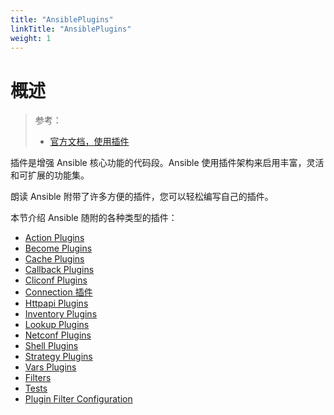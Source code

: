 ```yaml
---
title: "AnsiblePlugins"
linkTitle: "AnsiblePlugins"
weight: 1
---
```


# 概述
>
> 参考：
>
> - [官方文档，使用插件](https://docs.ansible.com/ansible/latest/plugins/plugins.html)

插件是增强 Ansible 核心功能的代码段。Ansible 使用插件架构来启用丰富，灵活和可扩展的功能集。

朗读 Ansible 附带了许多方便的插件，您可以轻松编写自己的插件。

本节介绍 Ansible 随附的各种类型的插件：

- [Action Plugins](https://docs.ansible.com/ansible/latest/plugins/action.html)
- [Become Plugins](https://docs.ansible.com/ansible/latest/plugins/become.html)
- [Cache Plugins](https://docs.ansible.com/ansible/latest/plugins/cache.html)
- [Callback Plugins](https://docs.ansible.com/ansible/latest/plugins/callback.html)
- [Cliconf Plugins](https://docs.ansible.com/ansible/latest/plugins/cliconf.html)
- [Connection 插件](/docs/9.运维/Ansible/Ansible%20Plugins/Connection%20插件.md)
- [Httpapi Plugins](https://docs.ansible.com/ansible/latest/plugins/httpapi.html)
- [Inventory Plugins](https://docs.ansible.com/ansible/latest/plugins/inventory.html)
- [Lookup Plugins](https://docs.ansible.com/ansible/latest/plugins/lookup.html)
- [Netconf Plugins](https://docs.ansible.com/ansible/latest/plugins/netconf.html)
- [Shell Plugins](https://docs.ansible.com/ansible/latest/plugins/shell.html)
- [Strategy Plugins](https://docs.ansible.com/ansible/latest/plugins/strategy.html)
- [Vars Plugins](https://docs.ansible.com/ansible/latest/plugins/vars.html)
- [Filters](https://docs.ansible.com/ansible/latest/user_guide/playbooks_filters.html)
- [Tests](https://docs.ansible.com/ansible/latest/user_guide/playbooks_tests.html)
- [Plugin Filter Configuration](https://docs.ansible.com/ansible/latest/user_guide/plugin_filtering_config.html)
